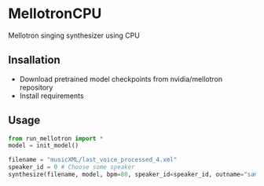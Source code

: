 # MellotronCPU
Mellotron singing synthesizer using CPU

## Insallation

- Download pretrained model checkpoints from nvidia/mellotron repository
- Install requirements


## Usage


```python
from run_mellotron import *
model = init_model()

filename = "musicXML/last_voice_processed_4.xml"
speaker_id = 0 # Choose some speaker
synthesize(filename, model, bpm=80, speaker_id=speaker_id, outname="sample.wav")
```
